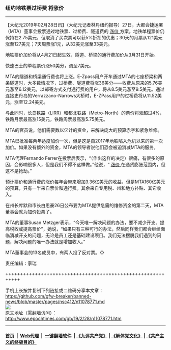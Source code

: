 ### 纽约地铁票过桥费 将涨价
------------------------

<p>
 【大纪元2019年02月28日讯】（大纪元记者林丹纽约报导）27日，大都会捷运署（MTA）董事会投票通过地铁票、过桥费、隧道费的
 <a href="http://www.epochtimes.com/gb/tag/%E6%B6%A8%E4%BB%B7.html">
  涨价
 </a>
 方案。地铁单程票价仍保持在2.75美元，但取消了买次票可以获5%折扣的优惠；30天的月票从121美元涨至127美元；7天周票涨1元，从32美元涨至33美元。
</p>
<p>
 地铁票价加价将从4月21日起生效，隧道、桥梁的通行费加价从3月31日开始。
</p>
<p>
 快速巴士的单程票价涨50美分，调至7美元。
</p>
<p>
 MTA的隧道和桥梁通行费也将上涨。E-Zpass用户开车通过MTA的七座桥梁和两条隧道时，大多数情况下，过桥费、隧道费将涨36美分——收费从原来的5.76美元涨至6.12美元，以邮寄方式支付通行费的用户，将从8.5美元涨至9.5美元。通过连接史丹岛的Verrazzano-Narrows大桥时，E-ZPass用户的过桥费将从11.52美元，涨至12.24美元。
</p>
<p>
 与此同时，长岛铁路（LIRR）和都北铁路（Metro-North）的票价将涨超过4%，铁路月票最高涨15美元，铁路周票最高涨5.75美元。
</p>
<p>
 MTA的官员说，他们需要数以亿计的资金，来解决庞大的预算赤字和紧急维修。
</p>
<p>
 MTA已批准每两年适度加价一次，但是这是自2017年地铁陷入危机以来的第一次加价。如果没有额外的资金，MTA的领导者说他们恐会被迫消减MTA的服务。
</p>
<p>
 MTA代理Fernando Ferrer在投票后表示，“（作出这样的决定）很痛，有很多的原因，会影响很多人，但是我们不得不这样做。”他说，“
 <a href="http://www.epochtimes.com/gb/tag/%E6%B6%A8%E4%BB%B7.html">
  涨价
 </a>
 在通货膨胀范围内，但这不是抢劫。”
</p>
<p>
 预计票价和通行费的涨价每年会带来增加3.36亿美元的收益，但是MTA160亿美元的预算，只有一半来自票价和通行费。其余来自专用税、州和地方补贴、其它收入。
</p>
<p>
 在州长库默和市长白思豪26日公布要为MTA提供急需的维修资金的第二天，MTA董事会就为加价投票了。
</p>
<p>
 MTA的董事Susan Metzger表示，“今天唯一解决问题的办法，要不减少开支、提高税收或提高票价”，她说，“如果只有三种可行的办法，然后同样我们都会继续面临消减开支的问题，无论是员工还是基础建设项目。我们无法摆脱我们遇到的问题，解决问题的唯一办法就是增加收入。”
</p>
<p>
 MTA董事会的13名成员中，有两人投了反对票。◇
</p>
<p>
 责任编辑：家瑞
</p>

+++++++++++++++++++++++++++++++++++++++++++++++++++++++++++<br/><br/>
手机上长按并复制下列链接或二维码分享本文章：<br/>
https://github.com/gfw-breaker/banned-news/blob/master/pages/nsc412/n11078771.md <br/>
<a href='https://github.com/gfw-breaker/banned-news/blob/master/pages/nsc412/n11078771.md'><img src='https://github.com/gfw-breaker/banned-news/blob/master/pages/nsc412/n11078771.md.png'/></a> <br/>
原文地址（需翻墙访问）：http://www.epochtimes.com/gb/19/2/28/n11078771.htm


------------------------
#### [首页](https://github.com/gfw-breaker/banned-news/blob/master/README.md) &nbsp;|&nbsp; [Web代理](https://github.com/labour-camp/helloworld) &nbsp;|&nbsp; [一键翻墙软件](https://github.com/gfw-breaker/nogfw/blob/master/README.md) &nbsp;| [《九评共产党》](https://github.com/gfw-breaker/9ping.md/blob/master/README.md#九评之一评共产党是什么) | [《解体党文化》](https://github.com/gfw-breaker/jtdwh.md/blob/master/README.md) | [《共产主义的终极目的》](https://github.com/gfw-breaker/gczydzjmd.md/blob/master/README.md)

